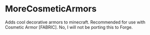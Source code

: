 # MoreCosmeticArmors
Adds cool decorative armors to minecraft. Recommended for use with Cosmetic Armor [FABRIC]. No, I will not be porting this to Forge.
